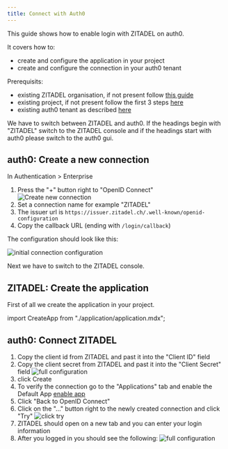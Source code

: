 ```yaml
---
title: Connect with Auth0
---
```


This guide shows how to enable login with ZITADEL on auth0.

It covers how to:

- create and configure the application in your project
- create and configure the connection in your auth0 tenant

Prerequisits:

- existing ZITADEL organisation, if not present follow [this guide](../../guides/basics/get-started#trying-out-zitadel-on-zitadelch)
- existing project, if not present follow the first 3 steps [here](../../guides/basics/projects#exercise---create-a-simple-project)
- existing auth0 tenant as described [here](https://auth0.com/docs/get-started/auth0-overview/create-tenants)

We have to switch between ZITADEL and auth0. If the headings begin with "ZITADEL" switch to the ZITADEL console and if the headings start with auth0 please switch to the auth0 gui.

## **auth0**: Create a new connection

In Authentication > Enterprise

1. Press the "+" button right to "OpenID Connect"  
  ![Create new connection](/img/oidc/auth0/auth0-create-app.png)
2. Set a connection name for example "ZITADEL"
3. The issuer url is `https://issuer.zitadel.ch/.well-known/openid-configuration`
4. Copy the callback URL (ending with `/login/callback`)

The configuration should look like this:

![initial connection configuration](/img/oidc/auth0/auth0-init-app.png)

Next we have to switch to the ZITADEL console.

## **ZITADEL**: Create the application

First of all we create the application in your project.

import CreateApp from "./application/application.mdx";

<CreateApp appType="web" authType="code" appName="Auth0" redirectURI="https://<TENANT>.<REGION>.auth0.com/login/callback"/>

## **auth0**: Connect ZITADEL

1. Copy the client id from ZITADEL and past it into the "Client ID" field
2. Copy the client secret from ZITADEL and past it into the "Client Secret" field
   ![full configuration](/img/oidc/auth0/auth0-full.png)
3. click Create
4. To verify the connection go to the "Applications" tab and enable the Default App
   [enable app](/img/oidc/auth0/auth0-enable-app.png)
5. Click "Back to OpenID Connect"
6. Click on the "..." button right to the newly created connection and click "Try"
   ![click try](/img/oidc/auth0/auth0-try.png)
7. ZITADEL should open on a new tab and you can enter your login information
8. After you logged in you should see the following:
   ![full configuration](/img/oidc/auth0/auth0-works.png)
